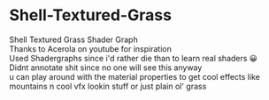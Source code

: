# Shell-Textured-Grass
Shell Textured Grass Shader Graph<br />
Thanks to Acerola on youtube for inspiration<br />
Used Shadergraphs since i'd rather die than to learn real shaders 😀<br />
Didnt annotate shit since no one will see this anyway<br />
u can play around with the material properties to get cool effects like mountains n cool vfx lookin stuff or just plain ol' grass
